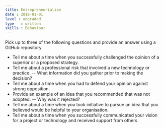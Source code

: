 ```yaml
---
title: Entrepreneurialism
date : 2018-01-01
level : ungraded
type   : written
skills : Behaviour
---
```

Pick up to three of the following questions and provide an answer using a GitHub repository.

- Tell me about a time when you successfully challenged the opinion of a superior or a proposed strategy.
- Tell me about a professional risk that involved a new technology or practice.
-- What information did you gather prior to making the decision?
- Tell me about a time when you had to defend your opinion against strong opposition.
- Provide an example of an idea that you recommended that was not adopted.
-- Why was it rejected?
- Tell me about a time when you took initiative to pursue an idea that you believed would be helpful to your organisation.
- Tell me about a time when you successfully communicated your vision for a project or technology and received support from others.

